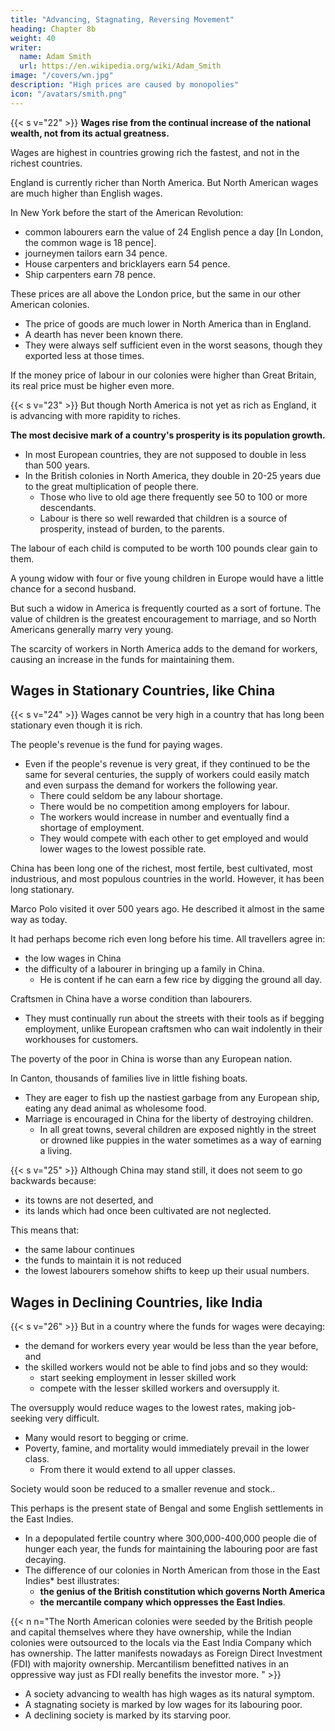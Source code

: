 ```yaml
---
title: "Advancing, Stagnating, Reversing Movement"
heading: Chapter 8b
weight: 40
writer:
  name: Adam Smith
  url: https://en.wikipedia.org/wiki/Adam_Smith
image: "/covers/wn.jpg"
description: "High prices are caused by monopolies"
icon: "/avatars/smith.png"
---
```




{{< s v="22" >}} **Wages rise from the continual increase of the national wealth, not from its actual greatness.** 

Wages are highest in countries growing rich the fastest, and not in the richest countries. 

England is currently richer than North America. But North American wages are much higher than English wages. 

In New York before the start of the American Revolution:
- common labourers earn the value of 24 English pence a day [In London, the common wage is 18 pence].
- journeymen tailors earn 34 pence.
- House carpenters and bricklayers earn 54 pence.
- Ship carpenters earn 78 pence.

These prices are all above the London price, but the same in our other American colonies.
- The price of goods are much lower in North America than in England.
- A dearth has never been known there.
- They were always self sufficient even in the worst seasons, though they exported less at those times.

If the money price of labour in our colonies were higher than Great Britain, its real price must be higher even more.



{{< s v="23" >}} But though North America is not yet as rich as England, it is advancing with more rapidity to riches.

**The most decisive mark of a country's prosperity is its population growth.**

- In most European countries, they are not supposed to double in less than 500 years.
- In the British colonies in North America, they double in 20-25 years due to the great multiplication of people there.
  - Those who live to old age there frequently see 50 to 100 or more descendants.
  - Labour is there so well rewarded that children is a source of prosperity, instead of burden, to the parents.

The labour of each child is computed to be worth 100 pounds clear gain to them.

A young widow with four or five young children in Europe would have a little chance for a second husband.

But such a widow in America is frequently courted as a sort of fortune. The value of children is the greatest encouragement to marriage, and so North Americans generally marry very young.

The scarcity of workers in North America adds to the demand for workers, causing an increase in the funds for maintaining them.



## Wages in Stationary Countries, like China

{{< s v="24" >}} Wages cannot be very high in a country that has long been stationary even though it is rich.

The people's revenue is the fund for paying wages.
- Even if the people's revenue is very great, if they continued to be the same for several centuries, the supply of workers could easily match and even surpass the demand for workers the following year.
  - There could seldom be any labour shortage.
  - There would be no competition among employers for labour.
  - The workers would increase in number and eventually find a shortage of employment.
  - They would compete with each other to get employed and would lower wages to the lowest possible rate.

China has been long one of the richest, most fertile, best cultivated, most industrious, and most populous countries in the world. However, it has been long stationary.

Marco Polo visited it over 500 years ago. He described it almost in the same way as today.

It had perhaps become rich even long before his time. All travellers agree in: 
- the low wages in China
- the difficulty of a labourer in bringing up a family in China.
  - He is content if he can earn a few rice by digging the ground all day.

Craftsmen in China have a worse condition than labourers.
- They must continually run about the streets with their tools as if begging employment, unlike European craftsmen who can wait indolently in their workhouses for customers.

The poverty of the poor in China is worse than any European nation.

In Canton, thousands of families live in little fishing boats. 
- They are eager to fish up the nastiest garbage from any European ship, eating any dead animal as wholesome food.
- Marriage is encouraged in China for the liberty of destroying children.
  - In all great towns, several children are exposed nightly in the street or drowned like puppies in the water sometimes as a way of earning a living.


{{< s v="25" >}} Although China may stand still, it does not seem to go backwards because: 
- its towns are not deserted, and
- its lands which had once been cultivated are not neglected.

This means that:
- the same labour continues
- the funds to maintain it is not reduced
- the lowest labourers somehow shifts to keep up their usual numbers.


## Wages in Declining Countries, like India

{{< s v="26" >}} But in a country where the funds for wages were decaying: 
- the demand for workers every year would be less than the year before, and
- the skilled workers would not be able to find jobs and so they would:
  - start seeking employment in lesser skilled work
  - compete with the lesser skilled workers and oversupply it.

The oversupply would reduce wages to the lowest rates, making job-seeking very difficult.
- Many would resort to begging or crime.
- Poverty, famine, and mortality would immediately prevail in the lower class.
  - From there it would extend to all upper classes.

Society would soon be reduced to a smaller revenue and stock.<!-- which had escaped the calamity that destroyed the rest -->.

This perhaps is the present state of Bengal and some English settlements in the East Indies.
- In a depopulated fertile country where 300,000-400,000 people die of hunger each year, the funds for maintaining the labouring poor are fast decaying.
- The difference of our colonies in North American from those in the East Indies* best illustrates:
  - **the genius of the British constitution which governs North America**
  - **the mercantile company which oppresses the East Indies**.

{{< n n="The North American colonies were seeded by the British people and capital themselves where they have ownership, while the Indian colonies were outsourced to the locals via the East India Company which has ownership. The latter manifests nowadays as Foreign Direct Investment (FDI) with majority ownership. Mercantilism benefitted natives in an oppressive way just as FDI really benefits the investor more. " >}}


- A society advancing to wealth has high wages as its natural symptom.
- A stagnating society is marked by low wages for its labouring poor.
- A declining society is marked by its starving poor.
